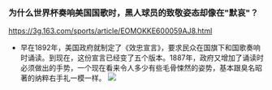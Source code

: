 ### 为什么世界杯奏响美国国歌时，黑人球员的致敬姿态却像在"默哀"？
https://3g.163.com/sports/article/EOMOKKE600059AJ8.html
- 早在1892年，美国政府就制定了《效忠宣言》，要求民众在国旗下和国歌奏响时诵读。到现在，这份宣言已经变了五个版本。1887年，政府又增加了诵读时必须做出的手势，一个现在看来令人多少有些毛骨悚然的姿势，基本跟臭名昭著的纳粹右手礼一模一样。
![](http://cms-bucket.ws.126.net/2019/09/09/c4b3aa814ac54284aadbf4783cbe82a8.png)